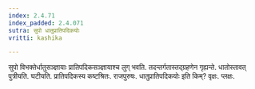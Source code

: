 ```yaml
---
index: 2.4.71
index_padded: 2.4.071
sutra: सुपो धातुप्रातिपदिकयोः
vritti: kashika

---
```

सुपो विभक्तेर्धातुसञ्ज्ञायाः प्रातिपदिकसञ्ज्ञायाश्च लुग् भवति. तदन्तर्गतास्तद्ग्रहणेन गृह्यन्ते. धातोस्तावत् पुत्रीयति. घटीयति. प्रातिपदिकस्य कष्टश्रितः. राजपुरुषः. धातुप्रातिपदिकयोः इति किम्? वृक्षः. प्लक्षः.